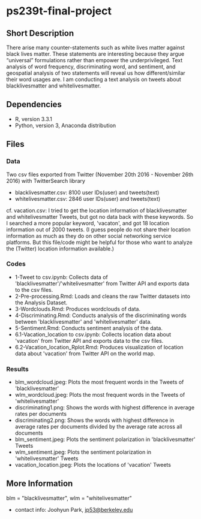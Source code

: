 # ps239t-final-project

## Short Description
There arise many counter-statements such as white lives matter against black lives matter. These statements are interesting because they argue “universal” formulations rather than empower the underprivileged. Text analysis of word frequency, discriminating word, and sentiment, and geospatial analysis of two statements will reveal us how different/similar their word usages are. I am conducting a text analysis on tweets about blacklivesmatter and whitelivesmatter.  


## Dependencies
- R, version 3.3.1
- Python, version 3, Anaconda distribution


## Files
### Data
Two csv files exported from Twitter (November 20th 2016 - November 26th 2016) with TwitterSearch library
- blacklivesmatter.csv: 8100 user IDs(user) and tweets(text)
- whitelivesmatter.csv: 2846 user IDs(user) and tweets(text)

cf. vacation.csv: I tried to get the location information of blacklivesmatter and whitelivesmatter Tweets, but got no data back with these keywords. So I searched a more popular keyword, 'vacaton', and got 18 location information out of 2000 tweets. (I guess people do not share their location information as much as they do on other social networking service platforms. But this file/code might be helpful for those who want to analyze the (Twitter) location information available.)

### Codes
- 1-Tweet to csv.ipynb: Collects data of 'blacklivesmatter'/'whitelivesmatter' from Twitter API and exports data to the csv files.
- 2-Pre-processing.Rmd: Loads and cleans the raw Twitter datasets into the Analysis Dataset.
- 3-Wordclouds.Rmd: Produces wordclouds of data. 
- 4-Discriminating.Rmd: Conducts analysis of the discriminating words between 'blacklivesmatter' and 'whitelivesmatter' data.
- 5-Sentiment.Rmd: Conducts sentiment analysis of the data.
- 6.1-Vacation_location to csv.ipynb: Collects location data about 'vacation' from Twitter API and exports data to the csv files.
- 6.2-Vacation_location_Rplot.Rmd: Produces visualization of location data about 'vacation' from Twitter API on the world map. 

### Results
- blm_wordcloud.jpeg: Plots the most frequent words in the Tweets of 'blacklivesmatter'
- wlm_wordcloud.jpeg: Plots the most frequent words in the Tweets of 'whitelivesmatter'
- discriminating1.png: Shows the words with highest difference in average rates per documents
- discriminating2.png: Shows the words with highest difference in average rates per documents divided by the average rate across all documents
- blm_sentiment.jpeg: Plots the sentiment polarization in 'blacklivesmatter' Tweets 
- wlm_sentiment.jpeg: Plots the sentiment polarization in 'whitelivesmatter' Tweets 
- vacation_location.jpeg: Plots the locations of 'vacation' Tweets

## More Information
blm = "blacklivesmatter", wlm = "whitelivesmatter"
- contact info: Joohyun Park, jp53@berkeley.edu
